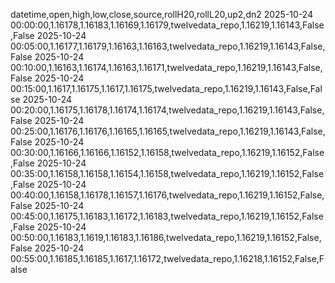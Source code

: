 datetime,open,high,low,close,source,rollH20,rollL20,up2,dn2
2025-10-24 00:00:00,1.16178,1.16183,1.16169,1.16179,twelvedata_repo,1.16219,1.16143,False,False
2025-10-24 00:05:00,1.16177,1.16179,1.16163,1.16163,twelvedata_repo,1.16219,1.16143,False,False
2025-10-24 00:10:00,1.16163,1.16174,1.16163,1.16171,twelvedata_repo,1.16219,1.16143,False,False
2025-10-24 00:15:00,1.1617,1.16175,1.1617,1.16175,twelvedata_repo,1.16219,1.16143,False,False
2025-10-24 00:20:00,1.16175,1.16178,1.16174,1.16174,twelvedata_repo,1.16219,1.16143,False,False
2025-10-24 00:25:00,1.16176,1.16176,1.16165,1.16165,twelvedata_repo,1.16219,1.16143,False,False
2025-10-24 00:30:00,1.16166,1.16166,1.16152,1.16158,twelvedata_repo,1.16219,1.16152,False,False
2025-10-24 00:35:00,1.16158,1.16158,1.16154,1.16158,twelvedata_repo,1.16219,1.16152,False,False
2025-10-24 00:40:00,1.16158,1.16178,1.16157,1.16176,twelvedata_repo,1.16219,1.16152,False,False
2025-10-24 00:45:00,1.16175,1.16183,1.16172,1.16183,twelvedata_repo,1.16219,1.16152,False,False
2025-10-24 00:50:00,1.16183,1.1619,1.16183,1.16186,twelvedata_repo,1.16219,1.16152,False,False
2025-10-24 00:55:00,1.16185,1.16185,1.1617,1.16172,twelvedata_repo,1.16218,1.16152,False,False
